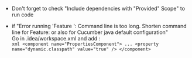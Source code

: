 * Don't forget to check "Include dependencies with "Provided" Scope" to run code

* if "Error running 'Feature <feature>': Command line is too long. Shorten command line for Feature: <feature> or also for Cucumber java default configuration" <br>
    Go in .idea/workspace.xml and add : <br>
		```xml
		<component name="PropertiesComponent">
			...
			<property name="dynamic.classpath" value="true" />
		</component>
		```

